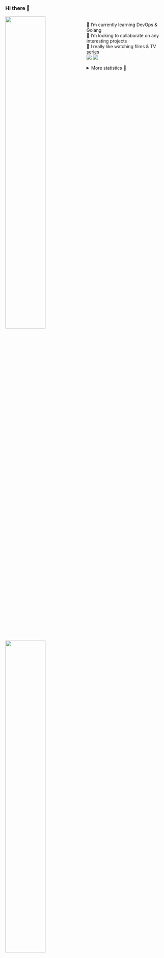 ### Hi there 👋


[<img align="left" width="50%" src="https://github-readme-stats.vercel.app/api?username=rufusnufus&hide=issues&show_icons=true&count_private=true&theme=transparent&title_color=FF6F40&text_color=FBF9F8&icon_color=F48242&hide_border=true&hide_title=true#gh-dark-mode-only">](https://metrics.lecoq.io/rufusnufus#gh-dark-mode-only)
[<img align="left" width="50%" src="https://github-readme-stats.vercel.app/api?username=rufusnufus&hide=issues&show_icons=true&count_private=true&theme=transparent&title_color=FF6533&text_color=4D4644&icon_color=FF8038&hide_border=true&hide_title=true#gh-light-mode-only">](https://metrics.lecoq.io/rufusnufus#gh-light-mode-only)

<p>
  <br>
  🌱 I’m currently learning DevOps & Golang</br>
  👯 I’m looking to collaborate on any interesting projects</br>
  🎥 I really like watching films & TV series</br>
  <a href="https://linkedin.com/in/rufusnufus"><img src="https://img.shields.io/badge/linkedin-0077B5.svg?style=for-the-badge&logo=linkedin&logoColor=white"/></a>
  <a href="https://t.me/nufusrufus"><img src="https://img.shields.io/badge/-telegram-black?style=for-the-badge&color=blue&logo=telegram"/></a>
</p>

<p text-align="left">
<details>
  <summary>More statistics 👀</summary><br/>

<!--START_SECTION:waka-->
![Code Time](http://img.shields.io/badge/Code%20Time-765%20hrs%202%20mins-blue)

![Profile Views](http://img.shields.io/badge/Profile%20Views-0-blue)

**I'm an Early 🐤** 

```text
🌞 Morning                237 commits         ███░░░░░░░░░░░░░░░░░░░░░░   12.36 % 
🌆 Daytime                1064 commits        ██████████████░░░░░░░░░░░   55.50 % 
🌃 Evening                411 commits         █████░░░░░░░░░░░░░░░░░░░░   21.44 % 
🌙 Night                  205 commits         ███░░░░░░░░░░░░░░░░░░░░░░   10.69 % 
```
📅 **I'm Most Productive on Tuesday** 

```text
Monday                   303 commits         ████░░░░░░░░░░░░░░░░░░░░░   15.81 % 
Tuesday                  438 commits         ██████░░░░░░░░░░░░░░░░░░░   22.85 % 
Wednesday                309 commits         ████░░░░░░░░░░░░░░░░░░░░░   16.12 % 
Thursday                 134 commits         ██░░░░░░░░░░░░░░░░░░░░░░░   06.99 % 
Friday                   316 commits         ████░░░░░░░░░░░░░░░░░░░░░   16.48 % 
Saturday                 198 commits         ███░░░░░░░░░░░░░░░░░░░░░░   10.33 % 
Sunday                   219 commits         ███░░░░░░░░░░░░░░░░░░░░░░   11.42 % 
```


📊 **This Week I Spent My Time On** 

```text
💬 Programming Languages: 
No Activity Tracked This Week

🔥 Editors: 
No Activity Tracked This Week
```

**I Mostly Code in Python** 

```text
Python                   10 repos            ███████░░░░░░░░░░░░░░░░░░   27.78 % 
HTML                     3 repos             ██░░░░░░░░░░░░░░░░░░░░░░░   08.33 % 
Java                     3 repos             ██░░░░░░░░░░░░░░░░░░░░░░░   08.33 % 
Shell                    2 repos             █░░░░░░░░░░░░░░░░░░░░░░░░   05.56 % 
Mustache                 2 repos             █░░░░░░░░░░░░░░░░░░░░░░░░   05.56 % 
```




 Last Updated on 05/07/2025 00:56:30 UTC
<!--END_SECTION:waka-->

</details>
</p>
